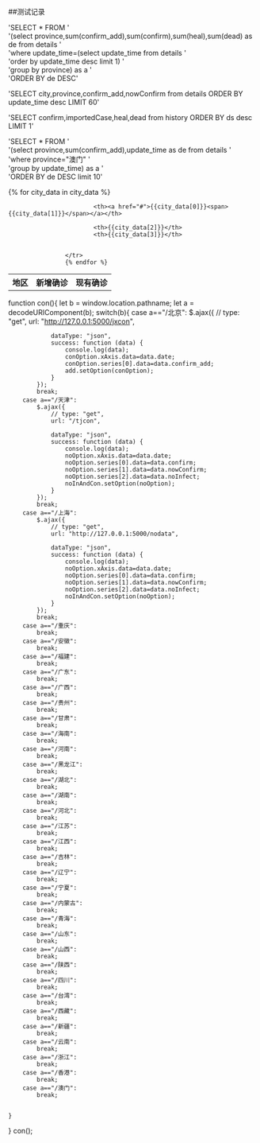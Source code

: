 ##测试记录


'SELECT * FROM ' \
          '(select province,sum(confirm_add),sum(confirm),sum(heal),sum(dead) as de from details  ' \
          'where update_time=(select update_time from details ' \
          'order by update_time desc limit 1) ' \
          'group by province) as a ' \
          'ORDER BY de DESC'


'SELECT city,province,confirm_add,nowConfirm from details ORDER BY update_time desc LIMIT 60'

'SELECT confirm,importedCase,heal,dead from history ORDER BY ds desc LIMIT 1'

'SELECT * FROM ' \
          '(select province,sum(confirm_add),update_time as de from details  ' \
          'where province="澳门" ' \
          'group by update_time) as a ' \
          'ORDER BY de DESC limit 10'


<table class="table table-hover city">
                    <tr>
                        <th>地区</th>
                        <th>新增确诊</th>
                        <th>现有确诊</th>
                    </tr>
                    {% for city_data in city_data %}
                    <tr class="cityData">
                        
                            <th><a href="#">{{city_data[0]}}<span>{{city_data[1]}}</span></a></th>
                        
                            <th>{{city_data[2]}}</th>
                            <th>{{city_data[3]}}</th>
                            
                        
                    </tr>
                    {% endfor %}
</table>




function con(){
    let b = window.location.pathname;
    let a = decodeURIComponent(b);
    switch(b){
        case a=="/北京":
            $.ajax({
                // type: "get",
                url: "http://127.0.0.1:5000/jxcon",
                
                dataType: "json",
                success: function (data) {
                    console.log(data);
                    conOption.xAxis.data=data.date;
                    conOption.series[0].data=data.confirm_add;
                    add.setOption(conOption);
                }
            });
            break;
        case a=="/天津":
            $.ajax({
                // type: "get",
                url: "/tjcon",
                
                dataType: "json",
                success: function (data) {
                    console.log(data);
                    noOption.xAxis.data=data.date;
                    noOption.series[0].data=data.confirm;
                    noOption.series[1].data=data.nowConfirm;
                    noOption.series[2].data=data.noInfect;
                    noInAndCon.setOption(noOption);
                }
            });
            break;
        case a=="/上海":
            $.ajax({
                // type: "get",
                url: "http://127.0.0.1:5000/nodata",
                
                dataType: "json",
                success: function (data) {
                    console.log(data);
                    noOption.xAxis.data=data.date;
                    noOption.series[0].data=data.confirm;
                    noOption.series[1].data=data.nowConfirm;
                    noOption.series[2].data=data.noInfect;
                    noInAndCon.setOption(noOption);
                }
            });
            break;
        case a=="/重庆":
            break;
        case a=="/安徽":
            break;
        case a=="/福建":
            break;
        case a=="/广东":
            break;
        case a=="/广西":
            break;
        case a=="/贵州":
            break;
        case a=="/甘肃":
            break;
        case a=="/海南":
            break;
        case a=="/河南":
            break;
        case a=="/黑龙江":
            break;
        case a=="/湖北":
            break;
        case a=="/湖南":
            break;
        case a=="/河北":
            break;
        case a=="/江苏":
            break;
        case a=="/江西":
            break;
        case a=="/吉林":
            break;
        case a=="/辽宁":
            break;
        case a=="/宁夏":
            break;
        case a=="/内蒙古":
            break;
        case a=="/青海":
            break;
        case a=="/山东":
            break;
        case a=="/山西":
            break;
        case a=="/陕西":
            break;
        case a=="/四川":
            break;
        case a=="/台湾":
            break;
        case a=="/西藏":
            break;
        case a=="/新疆":
            break;
        case a=="/云南":
            break;
        case a=="/浙江":
            break;
        case a=="/香港":
            break;
        case a=="/澳门":
            break;
        

    }
}
con();